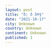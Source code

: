 ```yaml
---
layout: post
title: "ð¦ ð ð¥§"
date: "2021-10-17"
city: Unknown
country: Unknown
continent: Unknown
published: 1
---
```

